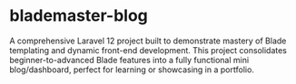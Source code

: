 # blademaster-blog
A comprehensive Laravel 12 project built to demonstrate mastery of Blade templating and dynamic front-end development. This project consolidates beginner-to-advanced Blade features into a fully functional mini blog/dashboard, perfect for learning or showcasing in a portfolio.
